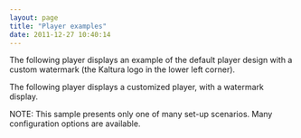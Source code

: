 ```yaml
---
layout: page
title: "Player examples"
date: 2011-12-27 10:40:14
---
```


The following player displays an example of the default player design with a custom watermark (the Kaltura logo in the lower left corner).



The following player displays a customized player, with a watermark display.

<p class="mce-note-graphic">
  NOTE: This sample presents only one of many set-up scenarios. Many configuration options are available.
</p>